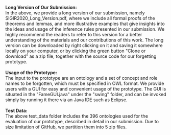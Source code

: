 <b>Long Version of Our Submission:</b><br>
In the above, we provide a long version of our submission, namely SIGIR2020_Long_Version.pdf, where we include all formal proofs of the theorems and lemmas, and more illustrative examples that give insights into the ideas and usage of the inference rules presented in our submission. We highly recommend the readers to refer to this version for a better understanding of the materials and our contributions of this work. The long version can be downloaded by right clicking on it and saving it somewhere locally on your computer, or by clicking the green button "Clone or download" as a zip file, together with the source code for our forgetting prototype. <br><br>
<b>Usage of the Prototype:</b><br>
The input to the prototype are an ontology and a set of concept and role names to be forgotten, which must be specified in OWL format. We provide users with a GUI for easy and convenient usage of the prototype. The GUI is situated in the "FameGUI.java" under the "swing" folder, and can be invoked simply by running it there via an Java IDE such as Eclipse. <br><br>
<b>Test Data:</b><br>
The above test_data folder includes the 396 ontologies used for the evaluation of our prototype, described in detail in our submission. Due to size limitation of GitHub, we partition them into 5 zip files. 
